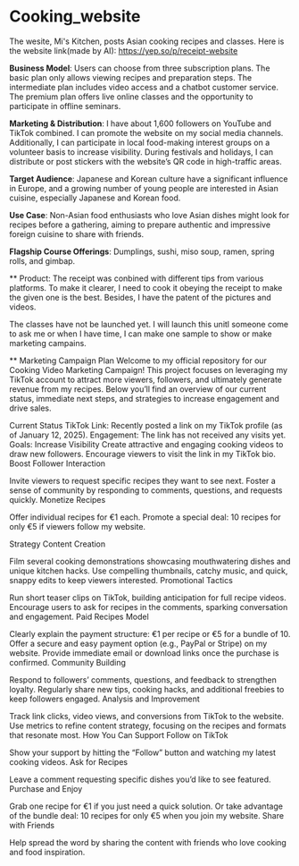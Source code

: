# Cooking_website
The wesite, Mi's Kitchen, posts Asian cooking recipes and classes.
Here is the website link(made by AI): https://yep.so/p/receipt-website 

**Business Model**: Users can choose from three subscription plans. The basic plan only allows viewing recipes and preparation steps. The intermediate plan includes video access and a chatbot customer service. The premium plan offers live online classes and the opportunity to participate in offline seminars.

**Marketing & Distribution**: I have about 1,600 followers on YouTube and TikTok combined. I can promote the website on my social media channels. Additionally, I can participate in local food-making interest groups on a volunteer basis to increase visibility. During festivals and holidays, I can distribute or post stickers with the website’s QR code in high-traffic areas.

**Target Audience**: Japanese and Korean culture have a significant influence in Europe, and a growing number of young people are interested in Asian cuisine, especially Japanese and Korean food.

**Use Case**: Non-Asian food enthusiasts who love Asian dishes might look for recipes before a gathering, aiming to prepare authentic and impressive foreign cuisine to share with friends.

**Flagship Course Offerings**: Dumplings, sushi, miso soup, ramen, spring rolls, and gimbap. 

** Product:
The receipt was conbined with different tips from various platforms. To make it clearer, I need to cook it obeying the receipt to make the given one is the best. Besides, I have the patent of the pictures and videos. 

The classes have not be launched yet. I will launch this unitl someone come to ask me or when I have time, I can make one sample to show or make marketing campains.

** Marketing Campaign Plan
Welcome to my official repository for our Cooking Video Marketing Campaign! This project focuses on leveraging my TikTok account to attract more viewers, followers, and ultimately generate revenue from my recipes. Below you’ll find an overview of our current status, immediate next steps, and strategies to increase engagement and drive sales.

Current Status
TikTok Link: Recently posted a link on my TikTok profile (as of January 12, 2025).
Engagement: The link has not received any visits yet.
Goals:
Increase Visibility
Create attractive and engaging cooking videos to draw new followers.
Encourage viewers to visit the link in my TikTok bio.
Boost Follower Interaction

Invite viewers to request specific recipes they want to see next.
Foster a sense of community by responding to comments, questions, and requests quickly.
Monetize Recipes

Offer individual recipes for €1 each.
Promote a special deal: 10 recipes for only €5 if viewers follow my website.

Strategy
Content Creation

Film several cooking demonstrations showcasing mouthwatering dishes and unique kitchen hacks.
Use compelling thumbnails, catchy music, and quick, snappy edits to keep viewers interested.
Promotional Tactics

Run short teaser clips on TikTok, building anticipation for full recipe videos.
Encourage users to ask for recipes in the comments, sparking conversation and engagement.
Paid Recipes Model

Clearly explain the payment structure: €1 per recipe or €5 for a bundle of 10.
Offer a secure and easy payment option (e.g., PayPal or Stripe) on my website.
Provide immediate email or download links once the purchase is confirmed.
Community Building

Respond to followers’ comments, questions, and feedback to strengthen loyalty.
Regularly share new tips, cooking hacks, and additional freebies to keep followers engaged.
Analysis and Improvement

Track link clicks, video views, and conversions from TikTok to the website.
Use metrics to refine content strategy, focusing on the recipes and formats that resonate most.
How You Can Support
Follow on TikTok

Show your support by hitting the “Follow” button and watching my latest cooking videos.
Ask for Recipes

Leave a comment requesting specific dishes you’d like to see featured.
Purchase and Enjoy

Grab one recipe for €1 if you just need a quick solution.
Or take advantage of the bundle deal: 10 recipes for only €5 when you join my website.
Share with Friends

Help spread the word by sharing the content with friends who love cooking and food inspiration.
